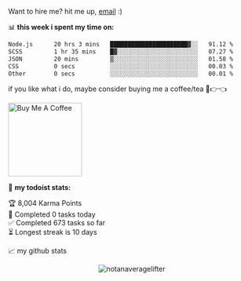 Want to hire me? hit me up, [email](mailto:singhajeet2312@gmail.com) :)

📊 **this week i spent my time on:**
<!--START_SECTION:waka-->

```txt
Node.js      20 hrs 3 mins   ██████████████████████▓░░   91.12 %
SCSS         1 hr 35 mins    █▓░░░░░░░░░░░░░░░░░░░░░░░   07.27 %
JSON         20 mins         ▒░░░░░░░░░░░░░░░░░░░░░░░░   01.58 %
CSS          0 secs          ░░░░░░░░░░░░░░░░░░░░░░░░░   00.03 %
Other        0 secs          ░░░░░░░░░░░░░░░░░░░░░░░░░   00.01 %
```

<!--END_SECTION:waka-->

if you like what i do, maybe consider buying me a coffee/tea 🥺👉👈

<a href="https://www.paypal.me/Singhajeet2312" target="_blank"><img src="https://cdn.buymeacoffee.com/buttons/v2/default-red.png" alt="Buy Me A Coffee" width="150" ></a>

🚧 **my todoist stats:**
<!-- TODO-IST:START -->
🏆  8,004 Karma Points           
🌸  Completed 0 tasks today           
✅  Completed 673 tasks so far           
⏳  Longest streak is 10 days
<!-- TODO-IST:END -->


📈 my github stats

<p align="center"> <img src="https://github-readme-stats.vercel.app/api?username=notanaveragelifter&show_icons=true&theme=gotham" alt="notanaveragelifter" />



